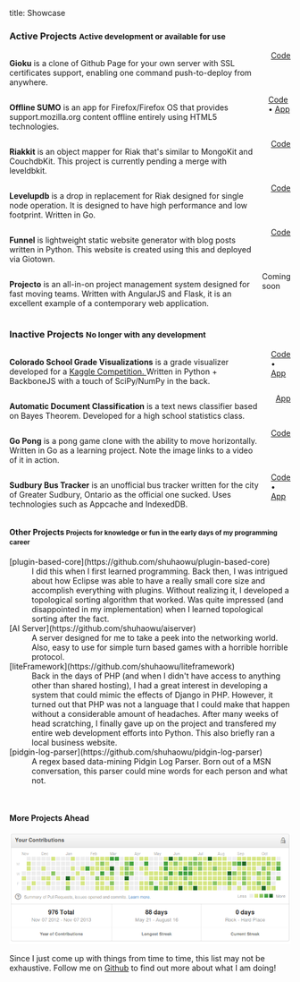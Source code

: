 title: Showcase

### Active Projects <small>Active development or available for use</small> ###

<div class="row showcase">
	<div class="large-4 columns">
		<a class="text-center" href="/static/img/showcase/gioku.png">
			<div style="background-image:url(/static/img/showcase/gioku.png)" class="img"></div>
		</a>
	</div>
	<div class="large-8 columns">
		<p><strong>Gioku</strong> is a clone of Github Page for your own
			server with SSL certificates support, enabling one command
			push-to-deploy from anywhere.</p>
		<div class="showlink">
			<a href="https://github.com/shuhaowu/gioku">Code</a>
		</div>
	</div>
</div>



<div class="row showcase">
	<div class="large-4 columns">
		<a class="text-center" href="/static/img/showcase/osumo.png">
			<div style="background-image:url(/static/img/showcase/osumo.png)" class="img"></div>
		</a>
	</div>
	<div class="large-8 columns">
		<p><strong>Offline SUMO</strong> is an app for Firefox/Firefox OS that
			provides support.mozilla.org content offline entirely using HTML5
			technologies.</p>
		<div class="showlink">
			<a href="https://github.com/shuhaowu/giotown">Code</a> &#8226;
			<a href="http://osumo.paas.allizom.org">App</a>
		</div>
	</div>
</div>

<div class="row showcase">
	<div class="large-4 columns">
		<a class="text-center" href="/static/img/showcase/riakkit.png">
			<div style="background-image:url(/static/img/showcase/riakkit.png)" class="img"></div>
		</a>
	</div>
	<div class="large-8 columns">
		<p><strong>Riakkit</strong> is an object mapper for Riak that's similar to
			MongoKit and CouchdbKit. This project is currently pending a merge with
			leveldbkit.</p>
		<div class="showlink">
			<a href="https://github.com/shuhaowu/riakkit">Code</a>
		</div>
	</div>
</div>
<div class="row showcase">
	<div class="large-4 columns">
		<a class="text-center" href="/static/img/showcase/levelupdb.png">
			<div style="background-image:url(/static/img/showcase/levelupdb.png)" class="img"></div>
		</a>
	</div>
	<div class="large-8 columns">
		<p><strong>Levelupdb</strong> is a drop in replacement for Riak designed for
			single node operation. It is designed to have high performance and low
			footprint. Written in Go.</p>
		<div class="showlink">
			<a href="https://github.com/shuhaowu/levelupdb">Code</a>
		</div>
	</div>
</div>

<div class="row showcase">
	<div class="large-4 columns">
		<a class="text-center" href="/static/img/showcase/funnel.png">
			<div style="background-image:url(/static/img/showcase/funnel.png)" class="img"></div>
		</a>
	</div>
	<div class="large-8 columns">
		<p><strong>Funnel</strong> is lightweight static website generator with blog posts
			written in Python. This website is created using this and deployed via
			Giotown.</p>
		<div class="showlink">
			<a href="https://github.com/shuhaowu/Funnel">Code</a>
		</div>
	</div>
</div>
<div class="row showcase">
	<div class="large-4 columns">
		<a class="text-center" href="/static/img/showcase/projecto.png">
			<div style="background-image:url(/static/img/showcase/projecto.png)" class="img"></div>
		</a>
	</div>
	<div class="large-8 columns">
		<p><strong>Projecto</strong> is an all-in-on project management system designed for fast
			moving teams. Written with AngularJS and Flask, it is an excellent example
			of a contemporary web application.</p>
		<div class="showlink">
			Coming soon
		</div>
	</div>
</div>


### Inactive Projects <small>No longer with any development</small> ###

<div class="row showcase">
	<div class="large-4 columns">
		<a class="text-center" href="/static/img/showcase/csgv.png">
			<div style="background-image:url(/static/img/showcase/csgv.png)" class="img"></div>
		</a>
	</div>
	<div class="large-8 columns">
		<p><strong>Colorado School Grade Visualizations</strong> is a grade
			visualizer developed for a <a href="https://www.kaggle.com/c/visualize-the-state-of-education-in-colorado">Kaggle Competition.
		</a>
		Written in Python + BackboneJS with a touch of SciPy/NumPy in the back.
		</p>
		<div class="showlink">
			<a href="https://github.com/shuhaowu/Funnel">Code</a> &#8226;
			<a href="http://csgv.shuhaowu.com">App</a>
		</div>
	</div>
</div>
<div class="row showcase">
	<div class="large-4 columns">
		<a class="text-center" href="/static/img/showcase/rdc.png">
			<div style="background-image:url(/static/img/showcase/rdc.png)" class="img"></div>
		</a>
	</div>
	<div class="large-8 columns">
		<p><strong>Automatic Document Classification</strong> is a text news
			classifier based on Bayes Theorem. Developed for a high school statistics
			class.</p>
		<div class="showlink">
			<a href="http://rdc.shuhaowu.com">App</a>
		</div>
	</div>
</div>

<div class="row showcase">
	<div class="large-4 columns">
		<a class="text-center" href="https://www.youtube.com/watch?v=sWwlvhQ1SdU">
			<div style="background-image:url(/static/img/showcase/gopong.png)" class="img"></div>
		</a>
	</div>
	<div class="large-8 columns">
		<p><strong>Go Pong</strong> is a pong game clone with the ability to move
			horizontally. Written in Go as a learning project.
			Note the image links to a video of it in action.
		</p>
		<div class="showlink">
			<a href="https://github.com/shuhaowu/gopong">Code</a>
		</div>
	</div>
</div>
<div class="row showcase">
	<div class="large-4 columns">
		<a class="text-center" href="/static/img/showcase/sbt.png">
			<div style="background-image:url(/static/img/showcase/sbt.png)" class="img"></div>
		</a>
	</div>
	<div class="large-8 columns">
		<p><strong>Sudbury Bus Tracker</strong> is an unofficial bus tracker written
			for the city of Greater Sudbury, Ontario as the official one sucked. Uses
			technologies such as Appcache and IndexedDB.</p>
		<div class="showlink">
			<a href="https://github.com/shuhaowu/sudbury-bustracker">Code</a> &#8226;
			<a href="http://bus.shuhaowu.com">App</a>
		</div>
	</div>
</div>

#### Other Projects <small>Projects for knowledge or fun in the early days of my programming career</small> ####
<dl>
<dt>[plugin-based-core](https://github.com/shuhaowu/plugin-based-core)</dt>
<dd>I did this when I first learned programming. Back then, I was intrigued about how Eclipse was able to have a really small core size and accomplish everything with plugins. Without realizing it, I developed a topological sorting algorithm that worked. Was quite impressed (and disappointed in my implementation) when I learned topological sorting after the fact.</dd>
<dt>[AI Server](https://github.com/shuhaowu/aiserver)</dt>
<dd>A server designed for me to take a peek into the networking world.
 Also, easy to use for simple turn based games with a horrible horrible protocol.</dd>
<dt>[liteFramework](https://github.com/shuhaowu/liteframework)</dt>
<dd>Back in the days of PHP (and when I didn't have access to anything other
than shared hosting), I had a great interest in developing a system that could
mimic the effects of Django in PHP. However, it turned out that PHP was not a
language that I could make that happen without a considerable amount of
headaches. After many weeks of head scratching, I finally gave up on the
project and transfered my entire web development efforts into Python. This
also briefly ran a local business website.</dd>
<dt>[pidgin-log-parser](https://github.com/shuhaowu/pidgin-log-parser)</dt>
<dd>A regex based data-mining Pidgin Log Parser. Born out of a MSN conversation,
this parser could mine words for each person and what not.</dd>
</dl>

<br />

#### More Projects Ahead ####

<div class="text-center">
<a href="https://github.com/shuhaowu"><img alt="Github Contributions" src="/static/img/showcase/github.png" /></a>
<p>
Since I just come up with things from time to time, this list may not be
exhaustive. Follow me on <a href="https://github.com/shuhaowu">Github</a> to
find out more about what I am doing!
</p>

</div>
